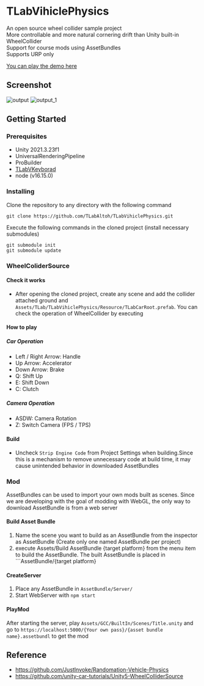 
# TLabVihiclePhysics
An open source wheel collider sample project  
More controllable and more natural cornering drift than Unity built-in WheelCollider  
Support for course mods using AssetBundles  
Supports URP only

[You can play the demo here](https://tlab.itch.io/tlabvihiclephysics-mod)
## Screenshot
![output](https://github.com/TLabAltoh/TLabVihiclePhysics/assets/121733943/27fbf2d4-aa59-4005-a771-081d57d9f71d)
![output_1](https://github.com/TLabAltoh/TLabVihiclePhysics/assets/121733943/45939db4-7e75-4e38-a9ed-1a1602e8113d)

## Getting Started
### Prerequisites
- Unity 2021.3.23f1
- UniversalRenderingPipeline
- ProBuilder
- [TLabVKeyborad](https://github.com/TLabAltoh/TLabVKeyborad)
- node (v16.15.0)
### Installing
Clone the repository to any directory with the following command  
```
git clone https://github.com/TLabAltoh/TLabVihiclePhysics.git
```
Execute the following commands in the cloned project (install necessary submodules)

```
git submodule init
git submodule update
```

### WheelColiderSource
#### Check it works
- After opening the cloned project, create any scene and add the collider attached ground and ```Assets/TLab/TLabVihiclePhysics/Resource/TLabCarRoot.prefab```. You can check the operation of WheelCollider by executing
#### How to play
##### Car Operation
- Left / Right Arrow: Handle
- Up Arrow: Accelerator
- Down Arrow: Brake
- Q: Shift Up
- E: Shift Down
- C: Clutch
##### Camera Operation
- ASDW: Camera Rotation
- Z: Switch Camera (FPS / TPS)

#### Build
- Uncheck ```Strip Engine Code``` from Project Settings when building.Since this is a mechanism to remove unnecessary code at build time, it may cause unintended behavior in downloaded AssetBundles

### Mod
AssetBundles can be used to import your own mods built as scenes. Since we are developing with the goal of modding with WebGL, the only way to download AssetBundle is from a web server
#### Build Asset Bundle
1. Name the scene you want to build as an AssetBundle from the inspector as AssetBundle (Create only one named AssetBundle per project)
2. execute Assets/Build AssetBundle {target platform} from the menu item to build the AssetBundle. The built AssetBundle is placed in ```AssetBundle/{target platform}
#### CreateServer
1. Place any AssetBundle in ```AssetBundle/Server/```
2. Start WebServer with ```npm start```
#### PlayMod
After starting the server, play ```Assets/GCC/BuiltIn/Scenes/Title.unity``` and go to ```https://localhost:5000/{Your own pass}/{asset bundle name}.assetbundl``` to get the mod

## Reference
- https://github.com/JustInvoke/Randomation-Vehicle-Physics
- https://github.com/unity-car-tutorials/Unity5-WheelColliderSource

